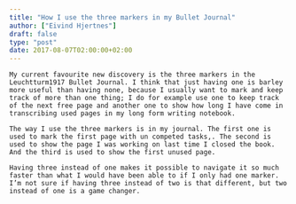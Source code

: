 ```yaml
---
title: "How I use the three markers in my Bullet Journal"
author: ["Eivind Hjertnes"]
draft: false
type: "post"
date: 2017-08-07T02:00:00+02:00
---
```


<div class="HTML">
  <div></div>

<p>

</div>

```text
My current favourite new discovery is the three markers in the Leuchtturm1917 Bullet Journal. I think that just having one is barley more useful than having none, because I usually want to mark and keep track of more than one thing; I do for example use one to keep track of the next free page and another one to show how long I have come in transcribing used pages in my long form writing notebook.
```

<div class="HTML">
  <div></div>

</p>

</div>

<div class="HTML">
  <div></div>

<p>

</div>

```text
The way I use the three markers is in my journal. The first one is used to mark the first page with un competed tasks,. The second is used to show the page I was working on last time I closed the book. And the third is used to show the first unused page.
```

<div class="HTML">
  <div></div>

</p>

</div>

<div class="HTML">
  <div></div>

<p>

</div>

```text
Having three instead of one makes it possible to navigate it so much faster than what I would have been able to if I only had one marker. I’m not sure if having three instead of two is that different, but two instead of one is a game changer.
```

<div class="HTML">
  <div></div>

</p>

</div>
